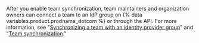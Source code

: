 After you enable team synchronization, team maintainers and organization owners can connect a team to an IdP group on {% data variables.product.prodname_dotcom %} or through the API. For more information, see "[Synchronizing a team with an identity provider group](/github/setting-up-and-managing-organizations-and-teams/synchronizing-a-team-with-an-identity-provider-group)" and "[Team synchronization](/v3/teams/team_sync/)."